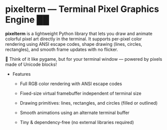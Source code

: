 # pixelterm — Terminal Pixel Graphics Engine ██

**pixelterm** is a lightweight Python library that lets you draw and animate colorful pixel art directly in the terminal.
It supports per-pixel color rendering using ANSI escape codes, shape drawing (lines, circles, rectangles), and smooth frame updates with no flicker.

🧠 Think of it like pygame, but for your terminal window — powered by pixels made of Unicode blocks!

- Features

    * Full RGB color rendering with ANSI escape codes

    * Fixed-size virtual framebuffer independent of terminal size

    *  Drawing primitives: lines, rectangles, and circles (filled or outlined)

    * Smooth animations using an alternate terminal buffer

    * Tiny & dependency-free (no external libraries required)